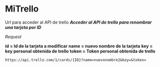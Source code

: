 # MiTrello
Url para acceder al API de trello
***Acceder al API de trello para renombrar una tarjeta por ID***

*Request*

 **id = Id de la tarjeta a modificar**
 **name = nuevo nombre de la tarjeta**
 **key = key personal obtenida de trello**
 **token = Token personal obtenida de trello**
 ```
https://api.trello.com/1/cards/{ID}?name=nuevonombre2&key=&token=
```
